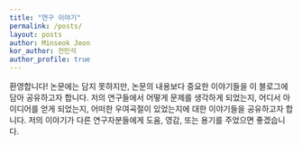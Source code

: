 ```yaml
---
title: "연구 이야기"
permalink: /posts/
layout: posts 
author: Minseok Jeon
kor_author: 전민석
author_profile: true
---
```


환영합니다! 논문에는 담지 못하지만, 논문의 내용보다 중요한 이야기들을 이 블로그에 담아 공유하고자 합니다. 
저의 연구들에서 어떻게 문제를 생각하게 되었는지, 어디서 아이디어를 얻게 되었는지, 어떠한 우여곡절이 있었는지에 대한 이야기들을 공유하고자 합니다.
저의 이야기가 다른 연구자분들에게 도움, 영감, 또는 용기를 주었으면 좋겠습니다.





